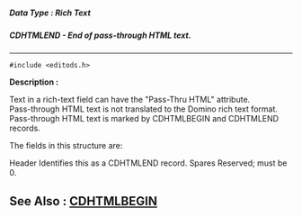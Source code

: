 ##### Data Type : Rich Text
##### CDHTMLEND - End of pass-through HTML text.
---
```
#include <editods.h>
```
**Description :**

Text in a rich-text field can have the "Pass-Thru HTML" attribute.  
Pass-through HTML text is not translated to the Domino rich text format.  
Pass-through HTML text is marked by CDHTMLBEGIN and CDHTMLEND records.

The fields in this structure are:

Header  Identifies this as a CDHTMLEND record.
Spares  Reserved;  must be 0.


**See Also :**
[CDHTMLBEGIN](/domino-c-api-docs/reference/Data/CDHTMLBEGIN)
---
